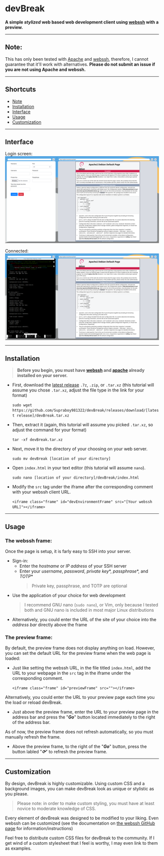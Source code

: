 # devBreak
**A simple _stylized_ web based web development client using [webssh](https://github.com/huashengdun/webssh/) with a preview.**

---
## Note:

This has only been tested with [Apache](https://httpd.apache.org/) and [webssh](https://github.com/huashengdun/webssh/), therefore, I cannot guarantee that it'll work with alternatives. **Please do not submit an issue if you are not using Apache and webssh.**

---
## Shortcuts

- [Note](#note)
- [Installation](#installation)
- [Interface](#interface)
- [Usage](#usage)
- [Customization](#customization)

---
## Interface

Login screen:
![Not connected screenshot](/img/logged-out.png)

Connected:
![Connected screenshot](/img/connected.png)

---
## Installation
>**Before you begin, you must have [webssh](https://github.com/huashengdun/webssh/) and [apache](https://httpd.apache.org/) already installed on your server.**

- First, download the [latest release](https://github.com/Supraboy981322/devBreak/releases) `.7z`, `.zip`, or `.tar.xz` (this tutorial will assume you chose `.tar.xz`, adjust the file type in the link for your format)

  `sudo wget https://github.com/Supraboy981322/devBreak/releases/download/[latest release]/devBreak.tar.xz`

- Then, extract it (again, this tutorial will assume you picked `.tar.xz`, so adjust the command for your format)

  `tar -xf devBreak.tar.xz`

- Next, move it to the directory of your choosing on your web server.

  `sudo mv devBreak [location of your directory]`

- Open `index.html` in your text editor (this tutorial will assume `nano`). 

  `sudo nano [location of your directory]/devBreak/index.html`

- Modify the `src` tag under the iframe after the corresponding comment with your webssh client URL.

  `<iframe class="frame" id="devEnvironmentFrame" src="[Your webssh URL]"></iframe>`
  
---
## Usage

### The webssh frame:

Once the page is setup, it is farly easy to SSH into your server. 

- Sign-in:
  * Enter the *hostname* or *IP address* of your SSH server
  * Enter your *username*, *password*, *private key*\*, *passphrase*\*, and *TOTP*\*
    >Private key, passphrase, and TOTP are optional
- Use the application of your choice for web development
  > I recommend GNU nano (`sudo nano`), or Vim, only because I tested both and GNU nano is included in most major Linux distributions
- Alternatively, you could enter the URL of the site of your choice into the *address bar* directly above the frame

### The preview frame:

By default, the preview frame does not display anything on load. However, you can set the default URL for the preview frame when the web page is loaded:

- Just like setting the webssh URL, in the file titled `index.html`, add the URL to your webpage in the `src` tag in the iframe under the corresponding comment.
  
  `<iframe class="frame" id="previewFrame" src=""></iframe>`

Alternatively, you could enter the URL to your preview page each time you the load or reload devBreak.

  - Just above the preview frame, enter the URL to your preview page in the address bar and press the "***Go***"  button located immediately to the right of the address bar.

As of now, the preview frame does not refresh automatically, so you must manually refresh the frame.

  - Above the preview frame, to the right of the "***Go***" button, press the button labled "***&#x27F3;***" to refresh the preview frame.

---
## Customization

By design, devBreak is highly customizable. Using custom CSS and a background images, you can make devBreak look as unique or stylistic as you please.

>Please note: in order to make custom styling, you must have at least novice to moderate knowledge of CSS.

Every element of devBreak was designed to be modified to your liking. Even webssh can be customized (see the documentation on [the webssh GitHub page](https://github.com/huashengdun/webssh/) for information/instructions)

Feel free to distribute custom CSS files for devBreak to the community. If I get wind of a custom stylesheet that I feel is worthy, I may even link to them as examples.
